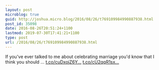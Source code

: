 ```yaml
---
layout: post
microblog: true
guid: http://joshua.micro.blog/2016/08/26/t769109984990887938.html
post_id: 35098
date: 2016-08-26T20:51:24+1100
lastmod: 2019-07-30T17:41:21+1100
type: post
url: /2016/08/26/t769109984990887938.html
---
```

If you've ever talked to me about celebrating marriage you'd know that I think you should … [t.co/cuDxojZ6Y...](https://t.co/cuDxojZ6Yt) [t.co/cU2qqR1sx...](https://t.co/cU2qqR1sx8)
